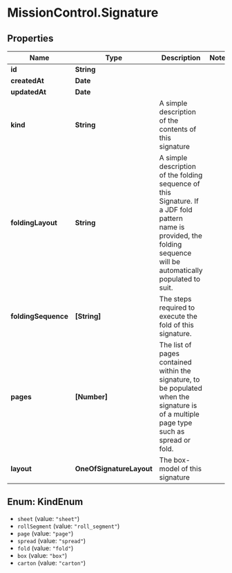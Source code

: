 # MissionControl.Signature

## Properties
Name | Type | Description | Notes
------------ | ------------- | ------------- | -------------
**id** | **String** |  | 
**createdAt** | **Date** |  | 
**updatedAt** | **Date** |  | 
**kind** | **String** | A simple description of the contents of this signature | 
**foldingLayout** | **String** | A simple description of the folding sequence of this Signature. If a JDF fold pattern name is provided, the folding sequence will be automatically populated to suit. | 
**foldingSequence** | **[String]** | The steps required to execute the fold of this signature. | 
**pages** | **[Number]** | The list of pages contained within the signature, to be populated when the signature is of a multiple page type such as spread or fold. | 
**layout** | **OneOfSignatureLayout** | The box-model of this signature | 

<a name="KindEnum"></a>
## Enum: KindEnum

* `sheet` (value: `"sheet"`)
* `rollSegment` (value: `"roll_segment"`)
* `page` (value: `"page"`)
* `spread` (value: `"spread"`)
* `fold` (value: `"fold"`)
* `box` (value: `"box"`)
* `carton` (value: `"carton"`)

